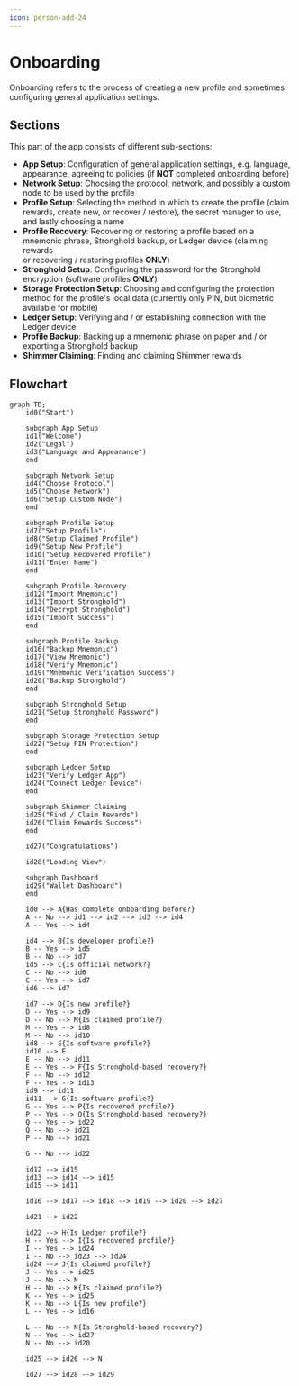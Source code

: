 ```yaml
---
icon: person-add-24
---
```


# Onboarding

Onboarding refers to the process of creating a new profile and sometimes configuring general application settings.

## Sections

This part of the app consists of different sub-sections:

- **App Setup**: Configuration of general application settings, e.g. language, appearance, agreeing to policies (if **NOT** completed onboarding before)
- **Network Setup**: Choosing the protocol, network, and possibly a custom node to be used by the profile
- **Profile Setup**: Selecting the method in which to create the profile (claim rewards, create new, or recover / restore),
  the secret manager to use, and lastly choosing a name
- **Profile Recovery**: Recovering or restoring a profile based on a mnemonic phrase, Stronghold backup, or Ledger device (claiming rewards  
  or recovering / restoring profiles **ONLY**)
- **Stronghold Setup**: Configuring the password for the Stronghold encryption (software profiles **ONLY**)
- **Storage Protection Setup**: Choosing and configuring the protection method for the profile's local data (currently only PIN, but biometric available for mobile)
- **Ledger Setup**: Verifying and / or establishing connection with the Ledger device
- **Profile Backup**: Backing up a mnemonic phrase on paper and / or exporting a Stronghold backup
- **Shimmer Claiming**: Finding and claiming Shimmer rewards

## Flowchart

```mermaid
graph TD;
    id0("Start")

    subgraph App Setup
    id1("Welcome")
    id2("Legal")
    id3("Language and Appearance")
    end
    
    subgraph Network Setup
    id4("Choose Protocol")
    id5("Choose Network")
    id6("Setup Custom Node")
    end
    
    subgraph Profile Setup
    id7("Setup Profile")
    id8("Setup Claimed Profile")
    id9("Setup New Profile")
    id10("Setup Recovered Profile")
    id11("Enter Name")
    end
    
    subgraph Profile Recovery
    id12("Import Mnemonic")
    id13("Import Stronghold")
    id14("Decrypt Stronghold")
    id15("Import Success")
    end
    
    subgraph Profile Backup
    id16("Backup Mnemonic")
    id17("View Mnemonic")
    id18("Verify Mnemonic")
    id19("Mnemonic Verification Success")
    id20("Backup Stronghold")
    end
    
    subgraph Stronghold Setup
    id21("Setup Stronghold Password")
    end
    
    subgraph Storage Protection Setup
    id22("Setup PIN Protection")
    end
    
    subgraph Ledger Setup
    id23("Verify Ledger App")
    id24("Connect Ledger Device")
    end
    
    subgraph Shimmer Claiming
    id25("Find / Claim Rewards")
    id26("Claim Rewards Success")
    end
    
    id27("Congratulations")
    
    id28("Loading View")
    
    subgraph Dashboard
    id29("Wallet Dashboard")
    end
    
    id0 --> A{Has complete onboarding before?}
    A -- No --> id1 --> id2 --> id3 --> id4
    A -- Yes --> id4
        
    id4 --> B{Is developer profile?}
    B -- Yes --> id5
    B -- No --> id7
    id5 --> C{Is official network?}
    C -- No --> id6
    C -- Yes --> id7
    id6 --> id7
    
    id7 --> D{Is new profile?}
    D -- Yes --> id9
    D -- No --> M{Is claimed profile?}
    M -- Yes --> id8
    M -- No --> id10
    id8 --> E{Is software profile?}
    id10 --> E
    E -- No --> id11
    E -- Yes --> F{Is Stronghold-based recovery?}
    F -- No --> id12
    F -- Yes --> id13
    id9 --> id11
    id11 --> G{Is software profile?}
    G -- Yes --> P{Is recovered profile?}
    P -- Yes --> Q{Is Stronghold-based recovery?}
    Q -- Yes --> id22
    Q -- No --> id21
    P -- No --> id21
    
    G -- No --> id22
    
    id12 --> id15
    id13 --> id14 --> id15
    id15 --> id11
    
    id16 --> id17 --> id18 --> id19 --> id20 --> id27
    
    id21 --> id22
    
    id22 --> H{Is Ledger profile?}
    H -- Yes --> I{Is recovered profile?}
    I -- Yes --> id24
    I -- No --> id23 --> id24
    id24 --> J{Is claimed profile?}
    J -- Yes --> id25
    J -- No --> N
    H -- No --> K{Is claimed profile?}
    K -- Yes --> id25
    K -- No --> L{Is new profile?}
    L -- Yes --> id16
    
    L -- No --> N{Is Stronghold-based recovery?}
    N -- Yes --> id27
    N -- No --> id20
    
    id25 --> id26 --> N
    
    id27 --> id28 --> id29
```
